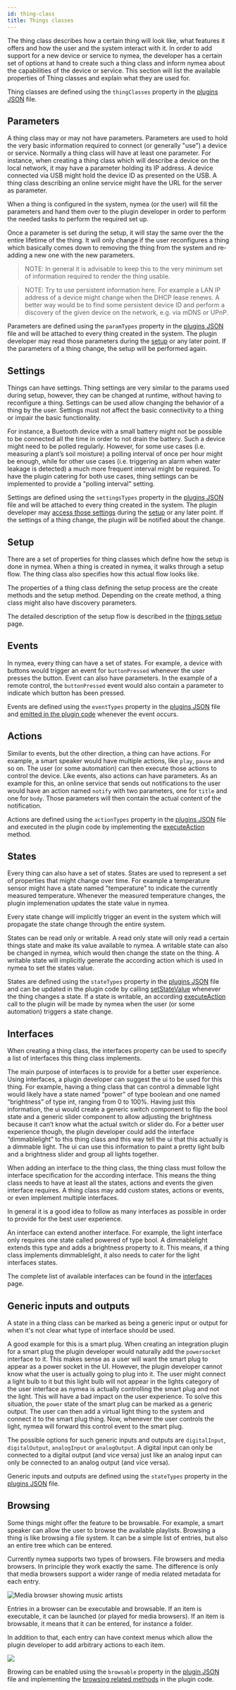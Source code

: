 ```yaml
---
id: thing-class
title: Things classes
---
```


The thing class describes how a certain thing will look like, what features it offers and how the user and the system interact with it. In order to add support for a new device or service to nymea, the developer has a certain set of options at hand to create such a thing class and inform nymea about the capabilities of the device or service. This section will list the available properties of Thing classes and explain what they are used for.

Thing classes are defined using the `thingClasses` property in the [plugins JSON](plugin-json#thing-classes) file.

## Parameters

A thing class may or may not have parameters. Parameters are used to hold the very basic information required to connect (or generally "use") a device or service. Normally a thing class will have at least one parameter. For instance, when creating a thing class which will describe a device on the local network, it may have a parameter holding its IP address. A device connected via USB might hold the device ID as presented on the USB. A thing class describing an online service might have the URL for the server as parameter.

When a thing is configured in the system, nymea (or the user) will fill the parameters and hand them over to the plugin developer in order to perform the needed tasks to perform the required set up.

Once a parameter is set during the setup, it will stay the same over the the entire lifetime of the thing. It will only change if the user reconfigures a thing which basically comes down to removing the thing from the system and re-adding a new one with the new parameters.

> NOTE: In general it is advisable to keep this to the very minimum set of information required to render the thing usable.

> NOTE: Try to use persistent information here. For example a LAN IP address of a device might change when the DHCP lease renews. A better way would be to find some persistent device ID and perform a discovery of the given device on the network, e.g. via mDNS or UPnP.

Parameters are defined using the `paramTypes` property in the [plugins JSON](plugin-json#thing-classes) file and will be attached to every thing created in the system. The plugin developer may read those parameters during the [setup](plugin-code#setup) or any later point. If the parameters of a thing change, the setup will be performed again.

## Settings

Things can have settings. Thing settings are very similar to the params used during setup, however, they can be changed at runtime, without having to reconfigure a thing. Settings can be used allow changing the behavior of a thing by the user. Settings must not affect the basic connectivity to a thing or impair the basic functionality.

For instance, a Buetooth device with a small battery might not be possible to be connected all the time in order to not drain the battery. Such a device might need to be polled regularly. However, for some use cases (i.e. measuring a plant’s soil moisture) a polling interval of once per hour might be enough, while for other use cases (i.e. triggering an alarm when water leakage is detected) a much more frequent interval might be required. To have the plugin catering for both use cases, thing settings can be implemented to provide a "polling interval" setting.

Settings are defined using the `settingsTypes` property in the [plugins JSON](plugin-json#thing-classes) file and will be attached to every thing created in the system. The plugin developer may [access those settings](plugin-code#settings) during the [setup](plugin-code#setup) or any later point. If the settings of a thing change, the plugin will be notified about the change. 

## Setup

There are a set of properties for thing classes which define how the setup is done in nymea. When a thing is created in nymea, it walks through a setup flow. The thing class also specifies how this actual flow looks like.

The properties of a thing class defining the setup process are the create methods and the setup method. Depending on the create method, a thing class might also have discovery parameters.

The detailed description of the setup flow is described in the [things setup](thing-setup) page.

## Events

In nymea, every thing can have a set of states. For example, a device with buttons would trigger an event for `buttonPressed` whenever the user presses the button. Event can also have parameters. In the example of a remote control, the `buttonPressed` event would also contain a parameter to indicate which button has been pressed.

Events are defined using the `eventTypes` property in the [plugins JSON](plugin-json#thing-classes) file and [emitted in the plugin code](plugin-code#events) whenever the event occurs.

## Actions

Similar to events, but the other direction, a thing can have actions. For example, a smart speaker would have multiple actions, like `play`, `pause` and so on. The user (or some automation) can then execute those actions to control the device. Like events, also actions can have parameters. As an example for this, an online service that sends out notifications to the user would have an action named `notify` with two parameters, one for `title` and one for `body`. Those parameters will then contain the actual content of the notification.

Actions are defined using the `actionTypes` property in the [plugins JSON](plugin-json#thing-classes) file and executed in the plugin code by implementing the [executeAction](plugin-code#actions) method.

## States

Every thing can also have a set of states. States are used to represent a set of properties that might change over time. For example a temperature sensor might have a state named "temperature" to indicate the currently measured temperature. Whenever the measured temperature changes, the plugin implemenation updates the state value in nymea.

Every state change will implicitly trigger an event in the system which will propagate the state change through the entire system.

States can be read only or writable. A read only state will only read a certain things state and make its value available to nymea. A writable state can also be changed in nymea, which would then change the state on the thing. A writable state will implicitly generate the according action which is used in nymea to set the states value.

States are defined using the `stateTypes` property in the [plugins JSON](plugin-json#thing-classes) file and can be updated in the plugin code by calling [setStateValue](plugin-code#states) whenever the thing changes a state. If a state is writable, an according [executeAction](plugin-code#actions) call to the plugin will be made by nymea when the user (or some automation) triggers a state change.

## Interfaces

When creating a thing class, the interfaces property can be used to specify a list of interfaces this thing class implements.

The main purpose of interfaces is to provide for a better user experience. Using interfaces, a plugin developer can suggest the ui to be used for this thing. For example, having a thing class that can control a dimmable light would likely have a state named “power” of type boolean and one named “brightness” of type int, ranging from 0 to 100%. Having just this information, the ui would create a generic switch component to flip the bool state and a generic slider component to allow adjusting the brightness because it can’t know what the actual switch or slider do. For a better user experience though, the plugin developer could add the interface “dimmablelight” to this thing class and this way tell the ui that this actually is a dimmable light. The ui can use this information to paint a pretty light bulb and a brightness slider and group all lights together.

When adding an interface to the thing class, the thing class must follow the interface specification for the according interface. This means the thing class needs to have at least all the states, actions and events the given interface requires. A thing class may add custom states, actions or events, or even implement multiple interfaces.

In general it is a good idea to follow as many interfaces as possible in order to provide for the best user experience.

An interface can extend another interface. For example, the light interface only requires one state called powered of type bool. A dimmablelight extends this type and adds a brightness property to it. This means, if a thing class implements dimmablelight, it also needs to cater for the light interfaces states.

The complete list of available interfaces can be found in the [interfaces](interfaces) page.

## Generic inputs and outputs

A state in a thing class can be marked as being a generic input or output for when it's not clear what type of interface should be used.

A good example for this is a smart plug. When creating an integration plugin for a smart plug the plugin developer would naturally add the `powersocket` interface to it. This makes sense as a user will want the smart plug to appear as a power socket in the UI. However, the plugin developer cannot know what the user is actually going to plug into it. The user might connect a light bulb to it but this light bulb will not appear in the lights category of the user interface as nymea is actually controlling the smart plug and not the light. This will have a bad impact on the user experience. To solve this situation, the `power` state of the smart plug can be marked as a generic output. The user can then add a virtual light thing to the system and connect it to the smart plug thing. Now, whenever the user controls the light, nymea will forward this control event to the smart plug.

The possible options for such generic inputs and outputs are `digitalInput`, `digitalOutput`, `analogInput` or `analogOutput`. A digital input can only be connected to a digital output (and vice versa) just like an analog input can only be connected to an analog output (and vice versa).

Generic inputs and outputs are defined using the `stateTypes` property in the [plugins JSON](plugin-json#thing-classes) file.

## Browsing

Some things might offer the feature to be browsable. For example, a smart speaker can allow the user to browse the available playlists. Browsing a thing is like browsing a file system. It can be a simple list of entries, but also an entire tree which can be entered.

Currently nymea supports two types of browsers. File browsers and media browsers. In principle they work exactly the same. The difference is only that media browsers support a wider range of media related metadata for each entry.

![Media browser showing music artists](/img/browsing.png)

Entries in a browser can be executable and browsable. If an item is executable, it can be launched (or played for media browsers). If an item is browsable, it means that it can be entered, for instance a folder.

In addition to that, each entry can have context menus which allow the plugin developer to add arbitrary actions to each item.

![](/img/browsing2.png)


Browing can be enabled using the `browsable` property in the [plugin JSON](plugin-json#thing-classes) file and implementing the [browsing related methods](plugin-code#browsing) in the plugin code.
